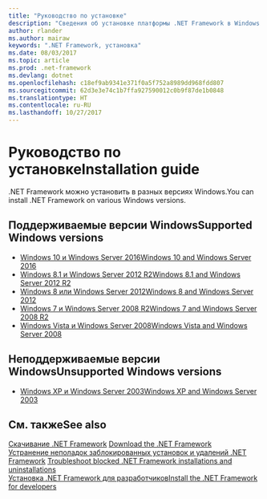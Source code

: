 ```yaml
---
title: "Руководство по установке"
description: "Сведения об установке платформы .NET Framework в Windows."
author: rlander
ms.author: mairaw
keywords: ".NET Framework, установка"
ms.date: 08/03/2017
ms.topic: article
ms.prod: .net-framework
ms.devlang: dotnet
ms.openlocfilehash: c18ef9ab9341e371f0a5f752a8989dd968fdd807
ms.sourcegitcommit: 62d3e3e74c1b7ffa927590012c0b9f87de1b0848
ms.translationtype: HT
ms.contentlocale: ru-RU
ms.lasthandoff: 10/27/2017
---
```

# <a name="installation-guide"></a><span data-ttu-id="96313-104">Руководство по установке</span><span class="sxs-lookup"><span data-stu-id="96313-104">Installation guide</span></span>

<span data-ttu-id="96313-105">.NET Framework можно установить в разных версиях Windows.</span><span class="sxs-lookup"><span data-stu-id="96313-105">You can install .NET Framework on various Windows versions.</span></span>

## <a name="supported-windows-versions"></a><span data-ttu-id="96313-106">Поддерживаемые версии Windows</span><span class="sxs-lookup"><span data-stu-id="96313-106">Supported Windows versions</span></span>

- [<span data-ttu-id="96313-107">Windows 10 и Windows Server 2016</span><span class="sxs-lookup"><span data-stu-id="96313-107">Windows 10 and Windows Server 2016</span></span>](on-windows-10.md)
- [<span data-ttu-id="96313-108">Windows 8.1 и Windows Server 2012 R2</span><span class="sxs-lookup"><span data-stu-id="96313-108">Windows 8.1 and Windows Server 2012 R2</span></span>](on-windows-8-1.md)
- [<span data-ttu-id="96313-109">Windows 8 или Windows Server 2012</span><span class="sxs-lookup"><span data-stu-id="96313-109">Windows 8 and Windows Server 2012</span></span>](on-windows-8.md)
- [<span data-ttu-id="96313-110">Windows 7 и Windows Server 2008 R2</span><span class="sxs-lookup"><span data-stu-id="96313-110">Windows 7 and Windows Server 2008 R2</span></span>](on-windows-7.md)
- [<span data-ttu-id="96313-111">Windows Vista и Windows Server 2008</span><span class="sxs-lookup"><span data-stu-id="96313-111">Windows Vista and Windows Server 2008</span></span>](on-windows-vista.md)

## <a name="unsupported-windows-versions"></a><span data-ttu-id="96313-112">Неподдерживаемые версии Windows</span><span class="sxs-lookup"><span data-stu-id="96313-112">Unsupported Windows versions</span></span>

- [<span data-ttu-id="96313-113">Windows XP и Windows Server 2003</span><span class="sxs-lookup"><span data-stu-id="96313-113">Windows XP and Windows Server 2003</span></span>](on-windows-xp.md)

## <a name="see-also"></a><span data-ttu-id="96313-114">См. также</span><span class="sxs-lookup"><span data-stu-id="96313-114">See also</span></span>

<span data-ttu-id="96313-115">[Скачивание .NET Framework](https://www.microsoft.com/net/download/framework?utm_source=ms-docs&utm_medium=referral) </span><span class="sxs-lookup"><span data-stu-id="96313-115">[Download the .NET Framework](https://www.microsoft.com/net/download/framework?utm_source=ms-docs&utm_medium=referral) </span></span>  
<span data-ttu-id="96313-116">[Устранение неполадок заблокированных установок и удалений .NET Framework](troubleshoot-blocked-installations-and-uninstallations.md) </span><span class="sxs-lookup"><span data-stu-id="96313-116">[Troubleshoot blocked .NET Framework installations and uninstallations](troubleshoot-blocked-installations-and-uninstallations.md) </span></span>  
[<span data-ttu-id="96313-117">Установка .NET Framework для разработчиков</span><span class="sxs-lookup"><span data-stu-id="96313-117">Install the .NET Framework for developers</span></span>](guide-for-developers.md)

